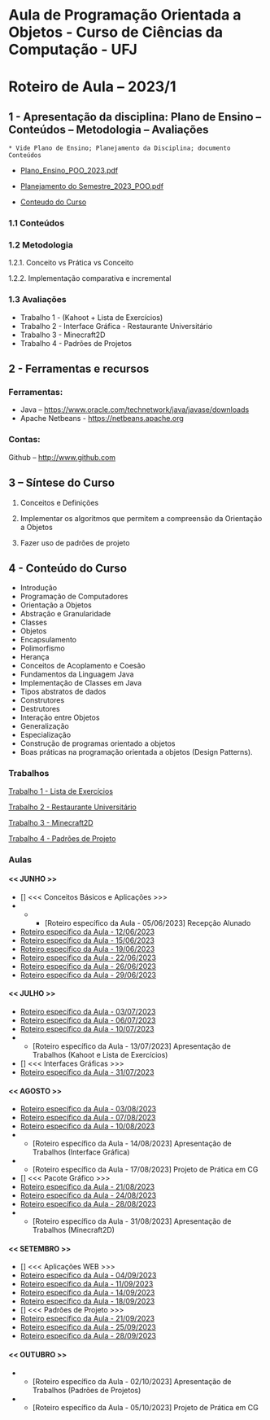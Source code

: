 # Aula de Programação Orientada a Objetos - Curso de Ciências da Computação - UFJ
# Roteiro de Aula – 2023/1

## 1 - Apresentação da disciplina: Plano de Ensino – Conteúdos – Metodologia – Avaliações
	* Vide Plano de Ensino; Planejamento da Disciplina; documento Conteúdos
	
- [Plano_Ensino_POO_2023.pdf]([https://github.com/marcoswagner-commits/aulapoo/files/9269376/Plano_Ensino_POO_2023.pdf](https://github.com/marcoswagner-commits/aulapoo/blob/31d504a9b1ce1b9099788942e33456fe5faa171c/documentos/Plano_Ensino_POO_2023.pdf))
- [Planejamento do Semestre_2023_POO.pdf](https://github.com/marcoswagner-commits/aulapoo/blob/d5338ce2770e612f5329648d43b346cf730aa6ac/documentos/Planejamento%20do%20Semestre_2023_POO.pdf)


- [Conteudo do Curso](https://github.com/marcoswagner-commits/aulapoo/files/9268887/Conteudo_POO.pdf)


### 1.1 Conteúdos



### 1.2 Metodologia

1.2.1. Conceito vs Prática vs Conceito

1.2.2. Implementação comparativa e incremental

### 1.3 Avaliações
- Trabalho 1 - (Kahoot + Lista de Exercícios)
- Trabalho 2 - Interface Gráfica - Restaurante Universitário
- Trabalho 3 - Minecraft2D
- Trabalho 4 - Padrões de Projetos 

## 2  - Ferramentas e recursos

### Ferramentas:
- Java – https://www.oracle.com/technetwork/java/javase/downloads 
- Apache Netbeans - https://netbeans.apache.org

### Contas:
Github – http://www.github.com 


## 3 – Síntese do Curso

1. Conceitos e Definições 

2. Implementar os algoritmos que permitem a compreensão da Orientação a Objetos

3. Fazer uso de padrões de projeto


## 4 - Conteúdo do Curso
- Introdução
- Programação de Computadores
- Orientação a Objetos
- Abstração e Granularidade
- Classes
- Objetos
- Encapsulamento
- Polimorfismo
- Herança
- Conceitos de Acoplamento e Coesão
- Fundamentos da Linguagem Java
- Implementação de Classes em Java
- Tipos abstratos de dados
- Construtores
- Destrutores
- Interação entre Objetos
- Generalização
- Especialização
- Construção de programas orientado a objetos
- Boas práticas na programação orientada a objetos (Design Patterns).



### Trabalhos
[Trabalho 1 - Lista de Exercícios](https://github.com/marcoswagner-commits/aulapoo/blob/ed52cca405056cbdbb0c890e99bea0984144e100/documentos/Trabalho%201%20-%20POO.pdf)

[Trabalho 2 - Restaurante Universitário](https://github.com/marcoswagner-commits/aulapoo/blob/ed52cca405056cbdbb0c890e99bea0984144e100/documentos/Trabalho%202%20-%20POO.pdf)

[Trabalho 3 - Minecraft2D](https://github.com/marcoswagner-commits/aulapoo/blob/ed52cca405056cbdbb0c890e99bea0984144e100/documentos/Trabalho%203%20-%20POO.pdf)

[Trabalho 4 - Padrões de Projeto](https://github.com/marcoswagner-commits/aulapoo/blob/ed52cca405056cbdbb0c890e99bea0984144e100/documentos/Trabalho%204%20-%20POO.pdf)



### Aulas

#### << JUNHO >>
- [] <<< Conceitos Básicos e Aplicações >>>
- - - [Roteiro específico da Aula - 05/06/2023] Recepção Alunado
- [Roteiro específico da Aula - 12/06/2023](aula01.md)
- [Roteiro específico da Aula - 15/06/2023](aula02.md)
- [Roteiro específico da Aula - 19/06/2023](aula03.md)
- [Roteiro específico da Aula - 22/06/2023](aula04.md)
- [Roteiro específico da Aula - 26/06/2023](aula05.md)
- [Roteiro específico da Aula - 29/06/2023](aula06.md)


#### << JULHO >>
- [Roteiro específico da Aula - 03/07/2023](aula07.md)
- [Roteiro específico da Aula - 06/07/2023](aula08.md)
- [Roteiro específico da Aula - 10/07/2023](aula09.md)
- - [Roteiro específico da Aula - 13/07/2023] Apresentação de Trabalhos (Kahoot e Lista de Exercícios)
- [] <<< Interfaces Gráficas >>>
- [Roteiro específico da Aula - 31/07/2023](aula11.md)

#### << AGOSTO >>

- [Roteiro específico da Aula - 03/08/2023](aula12.md)
- [Roteiro específico da Aula - 07/08/2023](aula13.md)
- [Roteiro específico da Aula - 10/08/2023](aula14.md)
- - [Roteiro específico da Aula - 14/08/2023] Apresentação de Trabalhos (Interface Gráfica)
- - [Roteiro específico da Aula - 17/08/2023] Projeto de Prática em CG
- [] <<< Pacote Gráfico >>>
- [Roteiro específico da Aula - 21/08/2023](aula17.md)
- [Roteiro específico da Aula - 24/08/2023](aula18.md)
- [Roteiro específico da Aula - 28/08/2023](aula19.md)
- - [Roteiro específico da Aula - 31/08/2023] Apresentação de Trabalhos (Minecraft2D)


#### << SETEMBRO >>

- [] <<< Aplicações WEB >>>
- [Roteiro específico da Aula - 04/09/2023](aula20.md) 
- [Roteiro específico da Aula - 11/09/2023](aula20.md) 
- [Roteiro específico da Aula - 14/09/2023](aula20.md)
- [Roteiro específico da Aula - 18/09/2023](aula20.md)
- [] <<< Padrões de Projeto >>>
- [Roteiro específico da Aula - 21/09/2023](aula21.md)
- [Roteiro específico da Aula - 25/09/2023](aula21.md)
- [Roteiro específico da Aula - 28/09/2023](aula21.md)


#### << OUTUBRO >>

- - [Roteiro específico da Aula - 02/10/2023] Apresentação de Trabalhos (Padrões de Projetos)
- - [Roteiro específico da Aula - 05/10/2023] Projeto de Prática em CG



